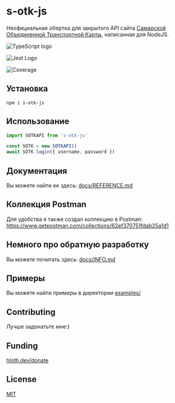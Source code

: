 # s-otk-js

Неофициальная обертка для закрытого API сайта [Самарской Объединенной Транспортной Карты](https://s-otk.ru), написанная для NodeJS.

![TypeScript logo](https://img.shields.io/badge/TypeScript-007ACC?style=for-the-badge&logo=typescript&logoColor=white&label=%D0%95%D1%81%D1%82%D1%8C%20%D0%BF%D0%BE%D0%B4%D0%B4%D0%B5%D1%80%D0%B6%D0%BA%D0%B0)

![Jest Logo](https://img.shields.io/badge/Jest-C21325?style=for-the-badge&logo=jest&logoColor=white&label=%D0%90%D0%B2%D1%82%D0%BE-%D1%82%D0%B5%D1%81%D1%82%D1%8B%20%D1%81)

![Coverage](https://img.shields.io/badge/62%25-181818?style=for-the-badge&label=%D0%9F%D0%BE%D0%BA%D1%80%D1%8B%D1%82%D0%B8%D0%B5%20%D1%82%D0%B5%D1%81%D1%82%D0%B0%D0%BC%D0%B8:)

## Установка

```
npm i s-otk-js
```

## Использование

```javascript
import SOTKAPI from 's-otk-js'

const SOTK = new SOTKAPI()
await SOTK.login({ username, password })
```

## Документация

Вы можете найти ее здесь: [docs/REFERENCE.md](./docs/REFERENCE.md)

## Коллекция Postman

Для удобства я также создал коллекцию в Postman: <https://www.getpostman.com/collections/62ef370751fdab25a1d1>

## Немного про обратную разработку

Вы можете почитать здесь: [docs/INFO.md](./docs/INFO.md)

## Примеры

Вы можете найти примеры в директории [examples/](./examples/README.md)

## Contributing

Лучше задонатьте мне:)

## Funding

[hloth.dev/donate](https://hloth.dev/donate)

## License

[MIT](./LICENSE.md)